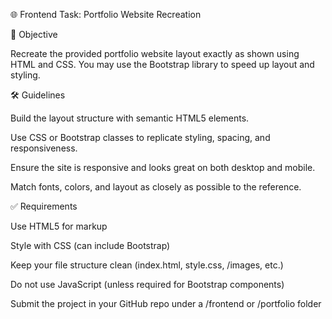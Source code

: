 🌐 Frontend Task: Portfolio Website Recreation


🎯 Objective

Recreate the provided portfolio website layout exactly as shown using HTML and CSS. You may use the Bootstrap library to speed up layout and styling.

🛠️ Guidelines

Build the layout structure with semantic HTML5 elements.

Use CSS or Bootstrap classes to replicate styling, spacing, and responsiveness.

Ensure the site is responsive and looks great on both desktop and mobile.

Match fonts, colors, and layout as closely as possible to the reference.

✅ Requirements

 Use HTML5 for markup

 Style with CSS (can include Bootstrap)

 Keep your file structure clean (index.html, style.css, /images, etc.)

 Do not use JavaScript (unless required for Bootstrap components)

 Submit the project in your GitHub repo under a /frontend or /portfolio folder
